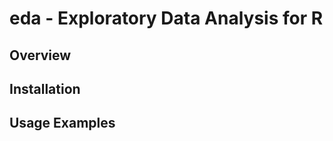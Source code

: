 eda - Exploratory Data Analysis for R
=====================================

Overview
--------


Installation
------------


Usage Examples
--------------
